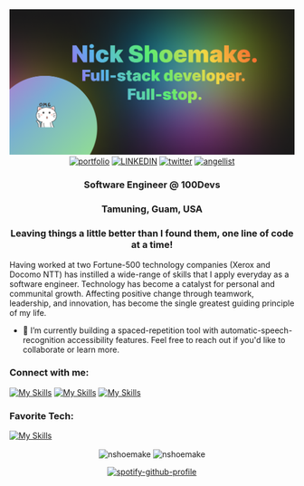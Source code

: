 <img src="https://github.com/nshoemake/nshoemake/blob/main/github_banner.png?raw=true">

<div align="center">
<a href="https://nshoemake.me"><img src="https://img.shields.io/badge/portfolio-white?style=for-the-badge&logo=react&logoColor=WHITE" alt="portfolio"></a>
<a href="https://linkedin.com/in/nshoemake"><img src="https://img.shields.io/badge/LINKEDIN-blue?style=for-the-badge&logo=LINKEDIN&logoColor=WHITE" alt="LINKEDIN"></a>
<a href="https://twitter.com/nshoemake_"><img src="https://img.shields.io/badge/twitter-blue?style=for-the-badge&logo=twitter" alt="twitter"></a>
<a href="https://angel.co/u/nshoemake"><img src="https://img.shields.io/badge/angellist-white?style=for-the-badge&logo=angellist&logoColor=grey" alt="angellist"></a>
</div>


<h3 align="center">Software Engineer @ 100Devs</h3>
<h3 align="center">Tamuning, Guam, USA</h3>
<h3 align="center">Leaving things a little better than I found them, one line of code at a time!</h3>

Having worked at two Fortune-500 technology companies (Xerox and Docomo NTT) has instilled a wide-range of skills that I apply everyday as a software engineer. Technology has become a catalyst for personal and communital growth. Affecting positive change through teamwork, leadership, and innovation, has become the single greatest guiding principle of my life. 


- :hammer: I’m currently building a spaced-repetition tool with automatic-speech-recognition accessibility features. Feel free to reach out if you'd like to collaborate or learn more.

<h3 align="left">Connect with me:</h3>

[![My Skills](https://skills.thijs.gg/icons?i=twitter)](https://twitter.com/nshoemake_)
[![My Skills](https://skills.thijs.gg/icons?i=linkedin)](https://linkedin.com/in/nshoemake)
[![My Skills](https://skills.thijs.gg/icons?i=discord)](https://discordapp.com/users/nshoemake#5032)

<h3 align="left">Favorite Tech:</h3>

[![My Skills](https://skills.thijs.gg/icons?i=css,express,git,graphql,heroku,html,js,mongodb,nextjs,nodejs,postgres,react,remix,tailwind,webpack)](#)

<div align="center">
<img align="center" src="https://github-readme-stats.vercel.app/api?username=nshoemake&show_icons=true&locale=en" alt="nshoemake" />

<img align="center" src="https://github-readme-streak-stats.herokuapp.com/?user=nshoemake&" alt="nshoemake" />
</div>

<div align="center">

[![spotify-github-profile](https://spotify-github-profile.vercel.app/api/view?uid=niklausis&cover_image=false&theme=default&show_offline=false&bar_color=53b14f&bar_color_cover=true)](https://spotify-github-profile.vercel.app/api/view?uid=niklausis&redirect=true)

</div>
